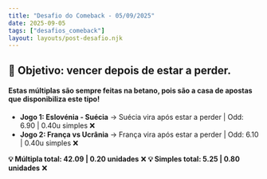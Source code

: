 ```yaml
---
title: "Desafio do Comeback - 05/09/2025"
date: 2025-09-05
tags: ["desafios_comeback"]
layout: layouts/post-desafio.njk
---
```


## 🎯 Objetivo: vencer depois de estar a perder.  

#### Estas múltiplas são sempre feitas na betano, pois são a casa de apostas que disponibiliza este tipo!

- **Jogo 1: Eslovénia - Suécia** → Suécia vira após estar a perder | Odd: 6.90 | 0.40u simples ❌
- **Jogo 2: França vs Ucrânia** → França vira após estar a perder | Odd: 6.10 | 0.40u simples ❌

**💡 Múltipla total: 42.09 | 0.20 unidades** ❌
**💡 Simples total: 5.25 | 0.80 unidades** ❌
